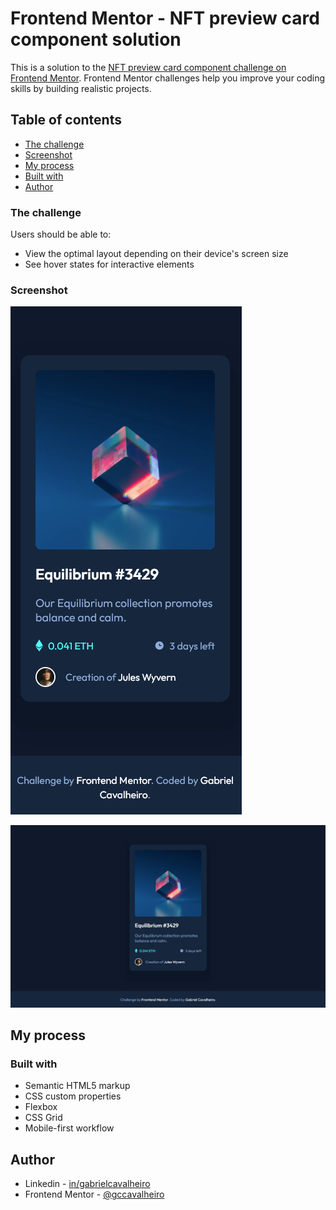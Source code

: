# Frontend Mentor - NFT preview card component solution

This is a solution to the [NFT preview card component challenge on Frontend Mentor](https://www.frontendmentor.io/challenges/nft-preview-card-component-SbdUL_w0U). Frontend Mentor challenges help you improve your coding skills by building realistic projects. 

## Table of contents

  - [The challenge](#the-challenge)
  - [Screenshot](#screenshot)
  - [My process](#my-process)
  - [Built with](#built-with)
  - [Author](#author)

### The challenge

Users should be able to:

- View the optimal layout depending on their device's screen size
- See hover states for interactive elements

### Screenshot

![](./assets/images/screenshot/screenshot-02.png)

![](./assets/images/screenshot/screenshot-01.png)

## My process

### Built with

- Semantic HTML5 markup
- CSS custom properties
- Flexbox
- CSS Grid
- Mobile-first workflow

## Author

- Linkedin - [in/gabrielcavalheiro](https://www.linkedin.com/in/gabrielcavalheiro/)
- Frontend Mentor - [@gccavalheiro](https://www.frontendmentor.io/profile/gccavalheiro)
